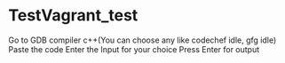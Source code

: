 # TestVagrant_test
Go to GDB compiler c++(You can choose any like codechef idle, gfg idle)
Paste the code
Enter the Input for your choice
Press Enter for output
